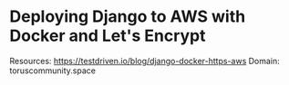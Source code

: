 # Deploying Django to AWS with Docker and Let's Encrypt
Resources: https://testdriven.io/blog/django-docker-https-aws
Domain: toruscommunity.space


